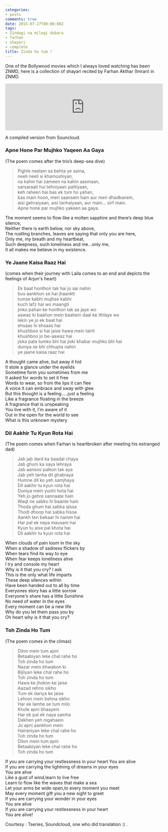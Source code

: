 ```yaml
---
categories:
- posts
comments: true
date: 2015-07-27T00:00:00Z
tags:
- Zindagi na milegi dubara
- farhan
- shayeri
- complete
title: Zinda ho tum !
---
```


One of the Bollywood movies which I always loved watching has been ZNMD, here is a collection of shayari recited by Farhan Akthar (Imran) in ZNMD.      




<iframe width="100%" height="150" scrolling="no" frameborder="no" src="https://w.soundcloud.com/player/?visual=true&url=https%3A%2F%2Fapi.soundcloud.com%2Ftracks%2F21877416&show_artwork=true"></iframe>

A compiled version from Souncloud. 

### Apne Hone Par Mujhko Yaqeen Aa Gaya
(The poem comes after the trio’s deep-sea dive)

> Pighle neelam sa behta ye sama,             
> neeli neeli si khamoshiyan,          
> na kahin hai zameen na kahin aasmaan,        
> sarsaraati hui tehniyaan pattiyaan,         
> keh raheen hai bas ek tum ho yahan,      
> bas main hoon, meri saansein hain aur meri dhadkanein,     
> aisi gehraiyaan, aisi tanhaiyaan, aur main... sirf main.    
> Apne hone par mujhko yakeen aa gaya.    


The moment seems to flow like a molten sapphire and there’s deep blue silence,    
Neither there is earth below, nor sky above,    
The rustling branches, leaves are saying that only you are here,    
Only me, my breath and my heartbeat,     
Such deepness, such loneliness and me…only me,   
It all makes me believe in my existence.    


### Ye Jaane Kaisa Raaz Hai
(comes when their journey with Laila comes to an end and depicts the feelings of Arjun's heart)

> Ek baat honthon tak hai jo aai nahin     
> bus aankhon se hai jhaankti        
> tumse kabhi mujhse kabhi           
> kuch lafz hai wo maangti            
> jinko pahan ke honthon tak aa jaye wo     
> aawaz ki baahon mein baahein daal ke ithlaye wo     
> lekin ye jo ek baat hai       
> ehsaas hi ehsaas hai        
> khushboo si hai jaise hawa mein tairti        
> khushboo jo be-aawaz hai          
> jiska pata tumko bhi hai jiski khabar mujhko bhi hai          
> duniya se bhi chhupta nahin          
> ye jaane kaisa raaz hai            


A thought came alive, but away it hid        
It stole a glance under the eyelids         
Sometime form you sometimes from me       
It asked for words to set it free        
Words to wear, so from the lips it can flee    
A voice it can embrace and sway with glee        
But this thought is a feeling.....just a feeling       
Like a fragrance floating in the breeze           
A fragrance that is unspeaking         
You live with it, I'm aware of it          
Out in the open for the world to see          
What is this unknown mystery          

### Dil Aakhir Tu Kyun Rota Hai
(The poem comes when Farhan is heartbroken after meeting his estranged dad)

> Jab jab dard ka baadal chaya           
> Jab ghum ka saya lehraya           
> Jab aansoo palkon tak aya           
> Jab yeh tanha dil ghabraya           
> Humne dil ko yeh samjhaya           
> Dil aakhir tu kyun rota hai                     
> Duniya mein yunhi hota hai           
> Yeh jo gehre sannaate hain           
> Waqt ne sabko hi baante hain           
> Thoda ghum hai sabka qissa           
> Thodi dhoop hai sabka hissa           
> Aankh teri bekaar hi namm hai           
> Har pal ek naya mausam hai           
> Kyun tu aise pal khota hai           
> Dil aakhir tu kyun rota hai          

When clouds of pain loom in the sky        
When a shadow of sadness flickers by         
When tears find its way to eye          
When fear keeps loneliness alive          
I try and console my heart          
Why is it that you cry? I ask          
This is the only what life imparts           
These deep silences within           
Have been handed out to all by time          
Everyones story has a little sorrow          
Everyone's share has a little Sunshine          
No need of water in the eyes          
Every moment can be a new life          
Why do you let them pass you by           
Oh heart why is it that you cry?          

### Toh Zinda Ho Tum
(The poem comes in the climax)  


> Dilon mein tum apni          
> Betaabiyan leke chal rahe ho          
> Toh zinda ho tum                    
> Nazar mein khwabon ki          
> Bijliyan leke chal rahe ho          
> Toh zinda ho tum          
> Hawa ke jhokon ke jaise          
> Aazad rehno sikho          
> Tum ek dariya ke jaise          
> Lehron mein behna sikho          
> Har ek lamhe se tum milo          
> Khole apni bhaayein          
> Har ek pal ek naya samha          
> Dekhen yeh nigahaein          
> Jo apni aankhon mein          
> Hairaniyan leke chal rahe ho          
> Toh zinda ho tum          
> Dilon mein tum apni          
> Betaabiyan leke chal rahe ho                   
> Toh zinda ho tum                  

If you are carrying your restlessness in your heart You are alive        
If you are carrying the lightning of dreams in your eyes       
You are alive       
Like a gust of wind,learn to live free          
Learn to flow like the waves that make a sea            
Let your arms be wide open,to every moment you meet          
May every moment gift you a new sight to greet         
If you are carrying your wonder in your eyes         
You are alive          
If you are carrying your restlessness in your heart        
You are alive!           


Courtesy : Tseries, Soundcloud, one who did translation :) .


